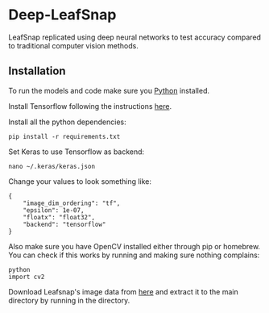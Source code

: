 # Deep-LeafSnap
LeafSnap replicated using deep neural networks to test accuracy compared to traditional computer vision methods.


## Installation
To run the models and code make sure you [Python](https://www.python.org/downloads/) installed. 

Install Tensorflow following the instructions [here](https://www.tensorflow.org/install/).

Install all the python dependencies:
```
pip install -r requirements.txt
```
Set Keras to use Tensorflow as backend:
```
nano ~/.keras/keras.json
```
Change your values to look something like:
```
{
    "image_dim_ordering": "tf", 
    "epsilon": 1e-07, 
    "floatx": "float32", 
    "backend": "tensorflow"
}
```
Also make sure you have OpenCV installed either through pip or homebrew. You can check if this works by running and making sure nothing complains:
```
python
import cv2
```
Download Leafsnap's image data from [here](http://leafsnap.com/dataset/) and extract it to the main directory by running in the directory.
